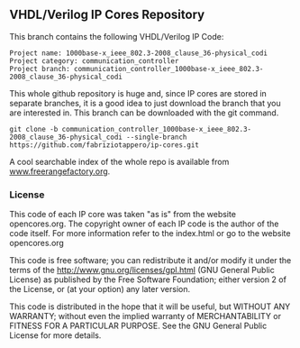 
## VHDL/Verilog IP Cores Repository

This branch contains the following VHDL/Verilog IP Code:

    Project name: 1000base-x_ieee_802.3-2008_clause_36-physical_codi
    Project category: communication_controller
    Project branch: communication_controller_1000base-x_ieee_802.3-2008_clause_36-physical_codi

This whole github repository is huge and, since IP cores are stored in separate
branches, it is a good idea to just download the branch that you are interested
in. This branch can be downloaded with the git command.

    git clone -b communication_controller_1000base-x_ieee_802.3-2008_clause_36-physical_codi --single-branch https://github.com/fabriziotappero/ip-cores.git

A cool searchable index of the whole repo is available from www.freerangefactory.org.


### License

This code of each IP core was taken "as is" from the website opencores.org.
The copyright owner of each IP code is the author of the code itself. For
more information refer to the index.html or go to the website opencores.org

This code is free software; you can redistribute it and/or modify it under the
terms of the http://www.gnu.org/licenses/gpl.html (GNU General Public License)
as published by the Free Software Foundation; either version 2 of the License,
or (at your option) any later version.

This code is distributed in the hope that it will be useful, but
WITHOUT ANY WARRANTY; without even the implied warranty of MERCHANTABILITY or
FITNESS FOR A	PARTICULAR PURPOSE. See the GNU General Public License for
more details.
